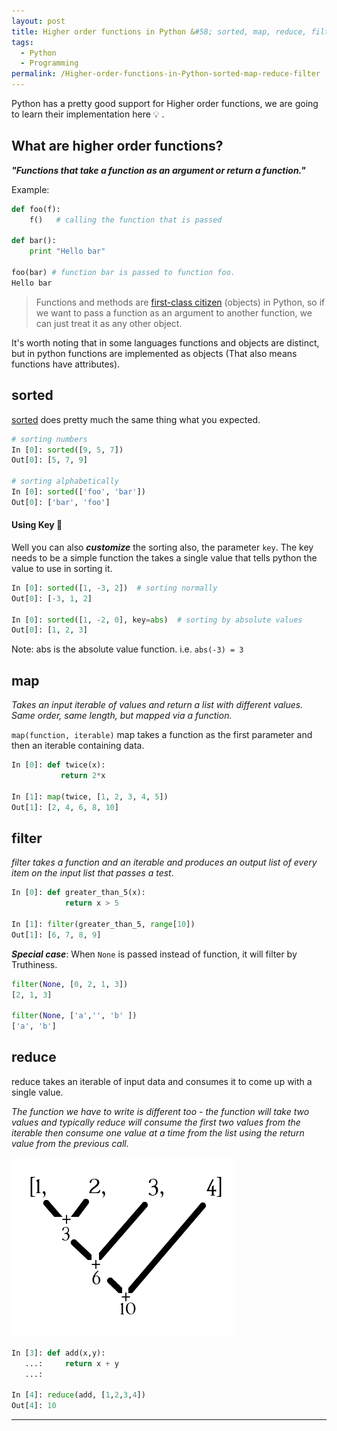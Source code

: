 ```yaml
---
layout: post
title: Higher order functions in Python &#58; sorted, map, reduce, filter
tags:
  - Python
  - Programming
permalink: /Higher-order-functions-in-Python-sorted-map-reduce-filter
---
```

Python has a pretty good support for Higher order functions, we are going to learn their implementation here :bulb: .

## What are higher order functions?

**_"Functions that take a function as an argument or return a function."_**

Example:

```python
def foo(f):
    f()   # calling the function that is passed

def bar():
    print "Hello bar"

foo(bar) # function bar is passed to function foo.
Hello bar
```

> Functions and methods are [first-class citizen](http://en.wikipedia.org/wiki/First-class_citizen) (objects) in Python, so if we want to pass a function as an argument to another function, we can just treat it as any other object. 

It's worth noting that in some languages functions and objects are distinct, but in python functions are implemented as objects (That also means functions have attributes).

## sorted

[sorted](https://wiki.python.org/moin/HowTo/Sorting) does pretty much the same thing what you expected.

```python
# sorting numbers
In [0]: sorted([9, 5, 7])
Out[0]: [5, 7, 9]

# sorting alphabetically
In [0]: sorted(['foo', 'bar'])
Out[0]: ['bar', 'foo']
```
#### Using Key :key:
Well you can also **_customize_** the sorting also, the parameter `key`.
The key needs to be a simple function the takes a single value that tells python the value to use in sorting it. 

```python
In [0]: sorted([1, -3, 2])  # sorting normally
Out[0]: [-3, 1, 2]

In [0]: sorted([1, -2, 0], key=abs)  # sorting by absolute values
Out[0]: [1, 2, 3]

```
Note: abs is the absolute value function. i.e. `abs(-3) = 3`

## map
*Takes an input iterable of values and return a list with different values. Same order, same length, but mapped via a function.*

`map(function, iterable)`
map takes a function as the first parameter and then an iterable containing data.

```python
In [0]: def twice(x):
           return 2*x

In [1]: map(twice, [1, 2, 3, 4, 5])
Out[1]: [2, 4, 6, 8, 10]
``` 

## filter
*filter takes a function and an iterable and produces an output list of every item on the input list that passes a test*.

```python
In [0]: def greater_than_5(x):
            return x > 5

In [1]: filter(greater_than_5, range[10])
Out[1]: [6, 7, 8, 9]
```
**_Special case_**: When `None` is passed instead of function, it will filter by Truthiness.

```python
filter(None, [0, 2, 1, 3])
[2, 1, 3]

filter(None, ['a','', 'b' ])
['a', 'b']
```

## reduce

reduce takes an iterable of input data and consumes it to come up with a single value.

*The function we have to write is different too - the function will take two values and typically reduce will consume the first two values from the iterable then consume one value at a time from the list using the return value from the previous call.*

![reduce](/assets/reduce/reduce.png)

```python
In [3]: def add(x,y):
   ...:     return x + y
   ...: 

In [4]: reduce(add, [1,2,3,4])
Out[4]: 10
```


---
